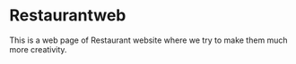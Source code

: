 # Restaurantweb
This is a web page of Restaurant website where we try to make them much more creativity.
